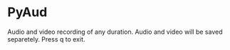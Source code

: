 # PyAud
Audio and video recording of any duration.
Audio and video will be saved separetely.
Press q to exit.
